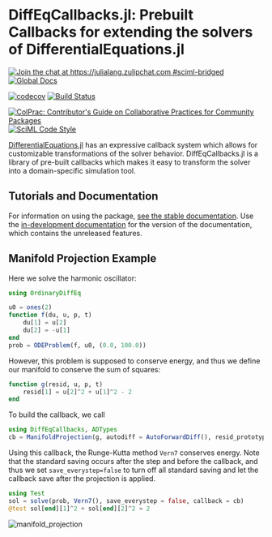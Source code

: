 # DiffEqCallbacks.jl: Prebuilt Callbacks for extending the solvers of DifferentialEquations.jl

[![Join the chat at https://julialang.zulipchat.com #sciml-bridged](https://img.shields.io/static/v1?label=Zulip&message=chat&color=9558b2&labelColor=389826)](https://julialang.zulipchat.com/#narrow/stream/279055-sciml-bridged)
[![Global Docs](https://img.shields.io/badge/docs-SciML-blue.svg)](https://docs.sciml.ai/DiffEqCallbacks/stable/)

[![codecov](https://codecov.io/gh/SciML/DiffEqCallbacks.jl/branch/master/graph/badge.svg)](https://codecov.io/gh/SciML/DiffEqCallbacks.jl)
[![Build Status](https://github.com/SciML/DiffEqCallbacks.jl/workflows/CI/badge.svg)](https://github.com/SciML/DiffEqCallbacks.jl/actions?query=workflow%3ACI)

[![ColPrac: Contributor's Guide on Collaborative Practices for Community Packages](https://img.shields.io/badge/ColPrac-Contributor%27s%20Guide-blueviolet)](https://github.com/SciML/ColPrac)
[![SciML Code Style](https://img.shields.io/static/v1?label=code%20style&message=SciML&color=9558b2&labelColor=389826)](https://github.com/SciML/SciMLStyle)

[DifferentialEquations.jl](https://docs.sciml.ai/DiffEqDocs/stable/) has an expressive callback system
which allows for customizable transformations of the solver behavior. DiffEqCallbacks.jl
is a library of pre-built callbacks which makes it easy to transform the solver into a
domain-specific simulation tool.

## Tutorials and Documentation

For information on using the package,
[see the stable documentation](https://docs.sciml.ai/DiffEqCallbacks/stable/). Use the
[in-development documentation](https://docs.sciml.ai/DiffEqCallbacks/dev/) for the version of
the documentation, which contains the unreleased features.

## Manifold Projection Example

Here we solve the harmonic oscillator:

```julia
using OrdinaryDiffEq

u0 = ones(2)
function f(du, u, p, t)
    du[1] = u[2]
    du[2] = -u[1]
end
prob = ODEProblem(f, u0, (0.0, 100.0))
```

However, this problem is supposed to conserve energy, and thus we define our manifold
to conserve the sum of squares:

```julia
function g(resid, u, p, t)
    resid[1] = u[2]^2 + u[1]^2 - 2
end
```

To build the callback, we call

```julia
using DiffEqCallbacks, ADTypes
cb = ManifoldProjection(g, autodiff = AutoForwardDiff(), resid_prototype = zeros(1))
```

Using this callback, the Runge-Kutta method `Vern7` conserves energy. Note that the
standard saving occurs after the step and before the callback, and thus we set
`save_everystep=false` to turn off all standard saving and let the callback
save after the projection is applied.

```julia
using Test
sol = solve(prob, Vern7(), save_everystep = false, callback = cb)
@test sol[end][1]^2 + sol[end][2]^2 ≈ 2
```

![manifold_projection](https://user-images.githubusercontent.com/1814174/184501895-38f081b6-3d7a-434c-adca-63b6b36a315c.png)
